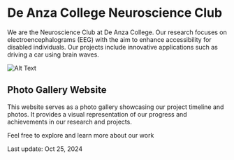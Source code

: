 # De Anza College Neuroscience Club

We are the Neuroscience Club at De Anza College. Our research focuses on electroencephalograms (EEG) with the aim to enhance accessibility for disabled individuals. Our projects include innovative applications such as driving a car using brain waves.

![Alt Text](./public/web.png)

## Photo Gallery Website

This website serves as a photo gallery showcasing our project timeline and photos. It provides a visual representation of our progress and achievements in our research and projects.

Feel free to explore and learn more about our work

Last update: Oct 25, 2024
